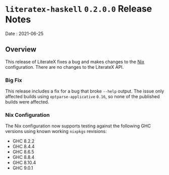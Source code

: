 # `literatex-haskell` `0.2.0.0` Release Notes

Date
: 2021-06-25

## Overview

This release of LiterateX fixes a bug and makes changes to the [Nix][]
configuration.  There are no changes to the LiterateX API.

[Nix]: <https://nixos.org/>

### Big Fix

This release includes a fix for a bug that broke `--help` output.  The issue
only affected builds using `optparse-applicative` `0.16`, so none of the
published builds were affected.

### Nix Configuration

The Nix configuration now supports testing against the following GHC versions
using known working `nixpkgs` revisions:

* GHC 8.2.2
* GHC 8.4.4
* GHC 8.6.5
* GHC 8.8.4
* GHC 8.10.4
* GHC 9.0.1
